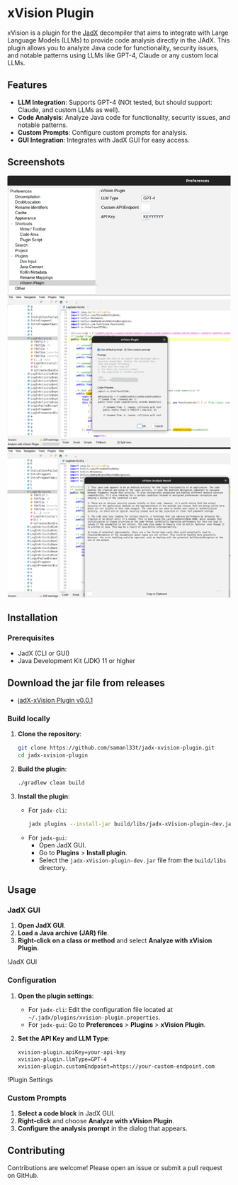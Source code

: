# xVision Plugin

xVision is a plugin for the [JadX](https://github.com/skylot/jadx) decompiler that aims to integrate with Large Language Models (LLMs) to provide code analysis directly in the JAdX. This plugin allows you to analyze Java code for functionality, security issues, and notable patterns using LLMs like GPT-4, Claude or any custom local LLMs.

## Features

- **LLM Integration**: Supports GPT-4 (NOt tested, but should support: Claude, and custom LLMs as well).
- **Code Analysis**: Analyze Java code for functionality, security issues, and notable patterns.
- **Custom Prompts**: Configure custom prompts for analysis.
- **GUI Integration**: Integrates with JadX GUI for easy access.
## Screenshots

![](screenshots/xVision_config.png "xVision Config")
![](screenshots/xVision_prompt_Box.png "xVision Analysis Prompt")
![](screenshots/xVision_Analysis.png "xVision Analysis")

## Installation

### Prerequisites

- JadX (CLI or GUI)
- Java Development Kit (JDK) 11 or higher

## Download the jar file from releases

- [jadX-xVision Plugin v0.0.1](https://github.com/samanl33t/jadx-xvision-plugin/releases/download/v0.0.1/jadx-xvision-plugin_v0.0.1.jar)

### Build locally

1. **Clone the repository**:
    ```sh
    git clone https://github.com/samanl33t/jadx-xvision-plugin.git
    cd jadx-xvision-plugin
    ```

2. **Build the plugin**:
    ```sh
    ./gradlew clean build
    ```

3. **Install the plugin**:
    - For `jadx-cli`:
        ```sh
        jadx plugins --install-jar build/libs/jadx-xVision-plugin-dev.jar
        ```
    - For `jadx-gui`:
        - Open JadX GUI.
        - Go to **Plugins** > **Install plugin**.
        - Select the `jadx-xVision-plugin-dev.jar` file from the `build/libs` directory.

## Usage

### JadX GUI

1. **Open JadX GUI**.
2. **Load a Java archive (JAR) file**.
3. **Right-click on a class or method** and select **Analyze with xVision Plugin**.

!JadX GUI

### Configuration

1. **Open the plugin settings**:
    - For `jadx-cli`: Edit the configuration file located at `~/.jadx/plugins/xvision-plugin.properties`.
    - For `jadx-gui`: Go to **Preferences** > **Plugins** > **xVision Plugin**.

2. **Set the API Key and LLM Type**:
    ```properties
    xvision-plugin.apiKey=your-api-key
    xvision-plugin.llmType=GPT-4
    xvision-plugin.customEndpoint=https://your-custom-endpoint.com
    ```

!Plugin Settings

### Custom Prompts

1. **Select a code block** in JadX GUI.
2. **Right-click** and choose **Analyze with xVision Plugin**.
3. **Configure the analysis prompt** in the dialog that appears.

## Contributing

Contributions are welcome! Please open an issue or submit a pull request on GitHub.

